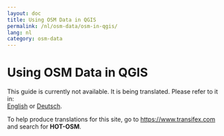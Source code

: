 ```yaml
---
layout: doc
title: Using OSM Data in QGIS
permalink: /nl/osm-data/osm-in-qgis/
lang: nl
category: osm-data
---
```


Using OSM Data in QGIS
=================

This guide is currently not available. It is being translated. Please refer to it in:  
[English](/en/osm-data/osm-in-qgis/) or [Deutsch](/de/osm-data/osm-in-qgis/).  

To help produce translations for this site, go to <https://www.transifex.com> and search for **HOT-OSM**.
